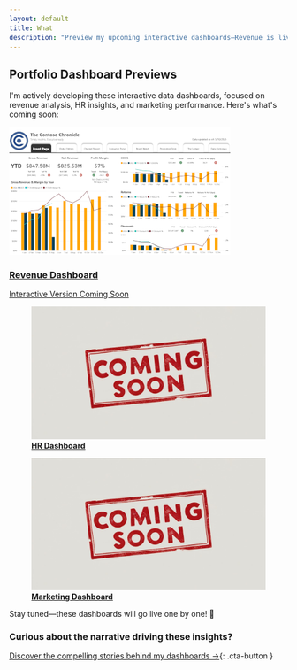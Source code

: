 ```yaml
---
layout: default
title: What
description: "Preview my upcoming interactive dashboards—Revenue is live in preview, with HR and Marketing dashboards coming soon!"
---
```


## Portfolio Dashboard Previews

I'm actively developing these interactive data dashboards, focused on revenue analysis, HR insights, and marketing performance. Here's what's coming soon:

<div class="portfolio-grid">

  <!-- Revenue Dashboard Preview -->
  <div class="card">
    <a href="/dashboards/revenue-dashboard" aria-label="Explore Revenue Dashboard details">
      <img src="/assets/images/revenue-dashboard-thumb.png"
           alt="Revenue Dashboard thumbnail"
           class="card-thumb" />
      <h3>Revenue Dashboard</h3>
      <p>Interactive Version Coming Soon</p>
    </a>
  </div>

  <!-- HR Dashboard Placeholder -->
  <div class="card placeholder">
    <a href="/dashboards/hr-dashboard">
      <figure>
        <img
          src="/assets/images/placeholder.jpg"
          alt="Placeholder for upcoming Human Resources dashboard"
          class="card-thumb"
        />
        <figcaption>
          <strong>HR Dashboard</strong>
        </figcaption>
      </figure>
    </a>
  </div>

  <!-- Marketing Dashboard Placeholder -->
  <div class="card placeholder">
    <a href="/dashboards/marketing-dashboard">
      <figure>
        <img
          src="/assets/images/placeholder.jpg"
          alt="Placeholder for upcoming Marketing dashboard"
          class="card-thumb"
        />
        <figcaption>
          <strong>Marketing Dashboard</strong>
        </figcaption>
      </figure>
    </a>
  </div>

</div>

<p>Stay tuned—these dashboards will go live one by one! 🚀</p>

### Curious about the narrative driving these insights?

[Discover the compelling stories behind my dashboards →](/pages/why){: .cta-button }
